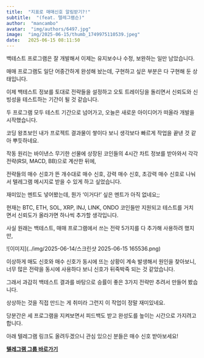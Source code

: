 ```yaml
---
title:  "지표로 매매신호 알림받기?!"
subtitle:  "(feat. 텔레그램슨)"
author:  "mancambo"
avatar:  "img/authors/6497.jpg"
image:  "img/2025-06-15/thumb_1749975110539.jpeg"
date:   2025-06-15 08:11:50
---
```


백테스트 프로그램은 잘 개발해서
이제는 유지보수나 수정, 보완하는 일만 남았습니다.

매매 프로그램도 일단 어중간하게 완성해 놨는데,
구현하고 싶은 부분은 다 구현해 둔 상태입니다.

이제 백테스트 정보를 토대로 전략들을 설정하고
오토 트레이딩을 돌리면서
신뢰도와 신빙성을 테스트하는 기간이 될 것 같습니다.

두 프로그램 모두 테스트 기간으로 넘어가고,
오늘은 새로운 아이디어가 떠올라 개발을 시작했습니다.

코딩 왕초보인 내가 프로젝트 결과물이 쌓이다 보니
생각보다 빠르게 작업을 끝낸 것 같아 뿌듯하네요.

작동 원리는 바이낸스 무기한 선물에 상장된
코인들의 4시간 차트 정보를 받아와서
각각 전략(RSI, MACD, BB)으로 계산한 뒤에,

전략들의 매수 신호가 뜬 개수대로
매수 신호, 강력 매수 신호, 초강력 매수 신호로 나눠서
텔레그램 메시지로 받을 수 있게 하고 싶었습니다.

재미있는 멘트도 넣어봤는데,
뭔가 ‘이거다!’ 싶은 멘트가 아직 없네요;;

현재는 BTC, ETH, SOL, XRP, INJ, LINK, ONDO 코인들만 지원되고
테스트를 거치면서 신뢰도가 올라가면 하나씩 추가할 생각입니다.

사실 원래는 백테스트, 매매 프로그램에서 쓰는 전략 5가지를 다 추가해
사용하려 했지만,

![이미지](../img/2025-06-14/스크린샷 2025-06-15 165536.png)

이상하게 매도 신호와 매수 신호가 동시에 뜨는 상황이 계속 발생해서
원인을 찾아보니, 너무 많은 전략을 동시에 사용하다 보니 신호가 뒤죽박죽 되는 것 같았습니다.

그래서 과감히 백테스트 결과를 바탕으로
승률이 좋은 3가지 전략만 추려서 만들어 봤습니다.

상상하는 것을 직접 만드는 게 취미라 그런지
이 작업이 정말 재미있네요.

당분간은 세 프로그램을 지켜보면서
피드백도 받고 완성도를 높이는 시간으로 가지려고 합니다.

아래 텔레그램 링크도 올려두겠으니
관심 있으신 분들은 매수 신호 받아보세요!

**[텔레그램 그룹 바로가기](https://t.me/+EnX__qckmi9hYjRl)**